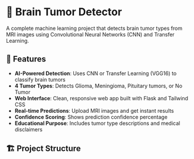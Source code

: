 # 🧠 Brain Tumor Detector

A complete machine learning project that detects brain tumor types from MRI images using Convolutional Neural Networks (CNN) and Transfer Learning.

## 🎯 Features

- **AI-Powered Detection**: Uses CNN or Transfer Learning (VGG16) to classify brain tumors
- **4 Tumor Types**: Detects Glioma, Meningioma, Pituitary tumors, or No Tumor
- **Web Interface**: Clean, responsive web app built with Flask and Tailwind CSS
- **Real-time Predictions**: Upload MRI images and get instant results
- **Confidence Scoring**: Shows prediction confidence percentage
- **Educational Purpose**: Includes tumor type descriptions and medical disclaimers

## 🏗️ Project Structure